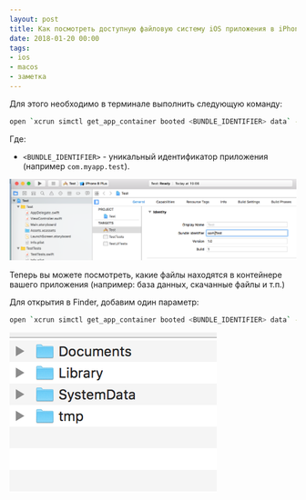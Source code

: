 ```yaml
---
layout: post
title: Как посмотреть доступную файловую систему iOS приложения в iPhone Simulator?
date: 2018-01-20 00:00
tags:
- ios
- macos
- заметка
---
```



Для этого необходимо в терминале выполнить следующую команду:

```sh
open `xcrun simctl get_app_container booted <BUNDLE_IDENTIFIER> data` -a 
```
Где:

- `<BUNDLE_IDENTIFIER>` - уникальный идентификатор приложения (например `com.myapp.test`).

![Bundle Identifier в настройках iOS проекта](https://raw.githubusercontent.com/wcoder/blog/master/all/2.png)

Теперь вы можете посмотреть, какие файлы находятся в контейнере вашего приложения (например: база данных, скачанные файлы и т.п.)

Для открытия в Finder, добавим один параметр:

```sh
open `xcrun simctl get_app_container booted <BUNDLE_IDENTIFIER> data` -a Finder
```

![Пример содержимого контейнера в Finder](https://raw.githubusercontent.com/wcoder/blog/master/all/1.png)
